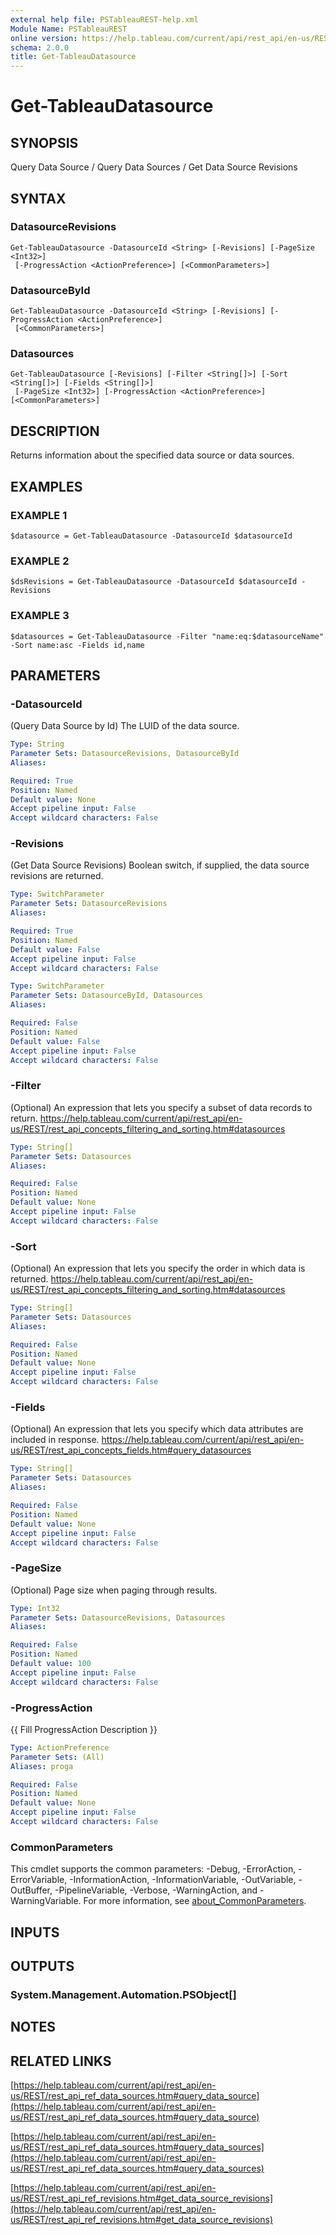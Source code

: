 ```yaml
---
external help file: PSTableauREST-help.xml
Module Name: PSTableauREST
online version: https://help.tableau.com/current/api/rest_api/en-us/REST/rest_api_ref_data_sources.htm#query_data_source
schema: 2.0.0
title: Get-TableauDatasource
---
```


# Get-TableauDatasource

## SYNOPSIS
Query Data Source / Query Data Sources / Get Data Source Revisions

## SYNTAX

### DatasourceRevisions
```
Get-TableauDatasource -DatasourceId <String> [-Revisions] [-PageSize <Int32>]
 [-ProgressAction <ActionPreference>] [<CommonParameters>]
```

### DatasourceById
```
Get-TableauDatasource -DatasourceId <String> [-Revisions] [-ProgressAction <ActionPreference>]
 [<CommonParameters>]
```

### Datasources
```
Get-TableauDatasource [-Revisions] [-Filter <String[]>] [-Sort <String[]>] [-Fields <String[]>]
 [-PageSize <Int32>] [-ProgressAction <ActionPreference>] [<CommonParameters>]
```

## DESCRIPTION
Returns information about the specified data source or data sources.

## EXAMPLES

### EXAMPLE 1
```
$datasource = Get-TableauDatasource -DatasourceId $datasourceId
```

### EXAMPLE 2
```
$dsRevisions = Get-TableauDatasource -DatasourceId $datasourceId -Revisions
```

### EXAMPLE 3
```
$datasources = Get-TableauDatasource -Filter "name:eq:$datasourceName" -Sort name:asc -Fields id,name
```

## PARAMETERS

### -DatasourceId
(Query Data Source by Id) The LUID of the data source.

```yaml
Type: String
Parameter Sets: DatasourceRevisions, DatasourceById
Aliases:

Required: True
Position: Named
Default value: None
Accept pipeline input: False
Accept wildcard characters: False
```

### -Revisions
(Get Data Source Revisions) Boolean switch, if supplied, the data source revisions are returned.

```yaml
Type: SwitchParameter
Parameter Sets: DatasourceRevisions
Aliases:

Required: True
Position: Named
Default value: False
Accept pipeline input: False
Accept wildcard characters: False
```

```yaml
Type: SwitchParameter
Parameter Sets: DatasourceById, Datasources
Aliases:

Required: False
Position: Named
Default value: False
Accept pipeline input: False
Accept wildcard characters: False
```

### -Filter
(Optional)
An expression that lets you specify a subset of data records to return.
https://help.tableau.com/current/api/rest_api/en-us/REST/rest_api_concepts_filtering_and_sorting.htm#datasources

```yaml
Type: String[]
Parameter Sets: Datasources
Aliases:

Required: False
Position: Named
Default value: None
Accept pipeline input: False
Accept wildcard characters: False
```

### -Sort
(Optional)
An expression that lets you specify the order in which data is returned.
https://help.tableau.com/current/api/rest_api/en-us/REST/rest_api_concepts_filtering_and_sorting.htm#datasources

```yaml
Type: String[]
Parameter Sets: Datasources
Aliases:

Required: False
Position: Named
Default value: None
Accept pipeline input: False
Accept wildcard characters: False
```

### -Fields
(Optional)
An expression that lets you specify which data attributes are included in response.
https://help.tableau.com/current/api/rest_api/en-us/REST/rest_api_concepts_fields.htm#query_datasources

```yaml
Type: String[]
Parameter Sets: Datasources
Aliases:

Required: False
Position: Named
Default value: None
Accept pipeline input: False
Accept wildcard characters: False
```

### -PageSize
(Optional) Page size when paging through results.

```yaml
Type: Int32
Parameter Sets: DatasourceRevisions, Datasources
Aliases:

Required: False
Position: Named
Default value: 100
Accept pipeline input: False
Accept wildcard characters: False
```

### -ProgressAction
{{ Fill ProgressAction Description }}

```yaml
Type: ActionPreference
Parameter Sets: (All)
Aliases: proga

Required: False
Position: Named
Default value: None
Accept pipeline input: False
Accept wildcard characters: False
```

### CommonParameters
This cmdlet supports the common parameters: -Debug, -ErrorAction, -ErrorVariable, -InformationAction, -InformationVariable, -OutVariable, -OutBuffer, -PipelineVariable, -Verbose, -WarningAction, and -WarningVariable. For more information, see [about_CommonParameters](http://go.microsoft.com/fwlink/?LinkID=113216).

## INPUTS

## OUTPUTS

### System.Management.Automation.PSObject[]
## NOTES

## RELATED LINKS

[https://help.tableau.com/current/api/rest_api/en-us/REST/rest_api_ref_data_sources.htm#query_data_source](https://help.tableau.com/current/api/rest_api/en-us/REST/rest_api_ref_data_sources.htm#query_data_source)

[https://help.tableau.com/current/api/rest_api/en-us/REST/rest_api_ref_data_sources.htm#query_data_sources](https://help.tableau.com/current/api/rest_api/en-us/REST/rest_api_ref_data_sources.htm#query_data_sources)

[https://help.tableau.com/current/api/rest_api/en-us/REST/rest_api_ref_revisions.htm#get_data_source_revisions](https://help.tableau.com/current/api/rest_api/en-us/REST/rest_api_ref_revisions.htm#get_data_source_revisions)

